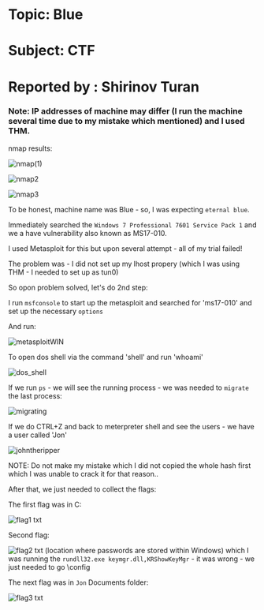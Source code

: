 # Topic: Blue

# Subject:   CTF                                           

# Reported by : Shirinov Turan
### Note: IP addresses of machine may differ (I run the machine several time due to my mistake which mentioned) and I used THM.

nmap results:

![nmap(1)](https://github.com/ShTuran/Practical-Ethical-Hacking/assets/111232034/6890f19b-9b1a-49a8-812d-28f2039af0c3)

![nmap2](https://github.com/ShTuran/Practical-Ethical-Hacking/assets/111232034/4968dc46-08bd-4a1f-8987-b9a88f539dd1)

![nmap3](https://github.com/ShTuran/Practical-Ethical-Hacking/assets/111232034/79e7950a-2853-46ba-8076-81b37bf7c134)

To be honest, machine name was Blue - so, I was expecting `eternal blue`.

Immediately searched the `Windows 7 Professional 7601 Service Pack 1` and we a have vulnerability also known as MS17-010.

I used Metasploit for this but upon several attempt - all of my trial failed!

The problem was - I did not set up my lhost propery (which I was using THM - I needed to set up as tun0)

So opon problem solved, let's do 2nd step:

I run `msfconsole` to start up the metasploit and searched for 'ms17-010' and set up the necessary `options`

And run:

![metasploitWIN](https://github.com/ShTuran/Practical-Ethical-Hacking/assets/111232034/6bc666ce-c4ff-43f4-9aba-d67d50a60b31)

To open dos shell via the command 'shell' and run 'whoami'

![dos_shell](https://github.com/ShTuran/Practical-Ethical-Hacking/assets/111232034/5ec578a8-3607-4866-8e1e-8ae00d4f85b7)

If we run `ps` - we will see the running process - we was needed to `migrate` the last process:

![migrating](https://github.com/ShTuran/Practical-Ethical-Hacking/assets/111232034/dbea9b62-9c06-434e-b30d-5c91913074b9)

If we do CTRL+Z and back to meterpreter shell and see the users -  we have a user called 'Jon'

![johntheripper](https://github.com/ShTuran/Practical-Ethical-Hacking/assets/111232034/4dde87d9-9d8d-42ea-b0b1-1e4a56082bf5)

NOTE: Do not make my mistake which I did not copied the whole hash first which I was unable to crack it for that reason..

After that, we just needed to collect the flags:

The first flag was in C:

![flag1 txt](https://github.com/ShTuran/Practical-Ethical-Hacking/assets/111232034/0d4aab02-4515-4bba-8c0d-620c4f1c16dd)

Second flag:

![flag2 txt](https://github.com/ShTuran/Practical-Ethical-Hacking/assets/111232034/7e69a4e1-a721-472e-bc21-91ea9c68ca0a)
(location where passwords are stored within Windows) which I was running the `rundll32.exe keymgr.dll,KRShowKeyMgr` - it was wrong - we just needed to go \config

The next flag was in `Jon` Documents folder:

![flag3 txt](https://github.com/ShTuran/Practical-Ethical-Hacking/assets/111232034/9e2fbd5f-1897-49ca-a071-9023e3dad341)
